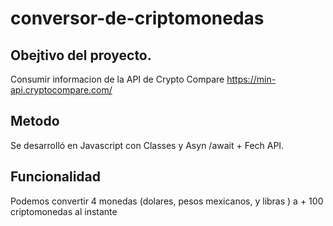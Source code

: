 # conversor-de-criptomonedas

## Obejtivo del proyecto.
Consumir informacion de la API de Crypto Compare https://min-api.cryptocompare.com/

## Metodo
Se desarrolló en Javascript con Classes y Asyn /await + Fech API.

## Funcionalidad
Podemos convertir 4 monedas (dolares, pesos mexicanos, y libras ) a + 100 criptomonedas al instante

